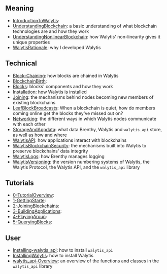 <!-- This document is generated by generate_overview.py -->
## Meaning

- [IntroductionToWalytis](Meaning/IntroductionToWalytis.md): 
- [UnderstandingBlockchain](Meaning/UnderstandingBlockchain.md): a basic understanding of what blockchain technologies are and how they work
- [UnderstandingNonlinearBlockchain](Meaning/UnderstandingNonlinearBlockchain.md): how Walytis' non-linearity gives it unique properties
- [WalytisRationale](Meaning/WalytisRationale.md): why I developed Walytis

## Technical

- [Block-Chaining](Technical/Block-Chaining.md): how blocks are chained in Walytis
- [BlockchainBirth](Technical/BlockchainBirth.md): 
- [Blocks](Technical/Blocks.md): blocks' components and how they work
- [Installation](Technical/Installation.md): how Walytis is installed
- [Joining](Technical/Joining.md): the mechanisms behind nodes becoming new members of existing blockchains
- [LeafBlockBroadcasts](Technical/LeafBlockBroadcasts.md): When a blockchain is quiet, how do members coming online get the blocks they've missed out on?
- [Networking](Technical/Networking.md): the different ways in which Walytis nodes communicate with each other
- [StorageAndAppdata](Technical/StorageAndAppdata.md): what data Brenthy, Walytis and `walytis_api` store, as well as how and where
- [WalytisAPI](Technical/WalytisAPI.md): how applications interact with blockchains
- [WalytisBlockchainSecurity](Technical/WalytisBlockchainSecurity.md): the mechanisms built into Walytis to preserve blockchains' data integrity
- [WalytisLogs](Technical/WalytisLogs.md): how Brenthy manages logging
- [WalytisVersioning](Technical/WalytisVersioning.md): the version numbering systems of Walytis, the Walytis Protocol, the Walytis API, and the `walytis_api` library

## Tutorials

- [0-TutorialOverview](Tutorials/0-TutorialOverview.md): 
- [1-GettingStarte](Tutorials/1-GettingStarted.md): 
- [2-JoiningBlockchains](Tutorials/2-JoiningBlockchains.md): 
- [3-BuildingApplications](Tutorials/3-BuildingApplications.md): 
- [4-PlayingAroun](Tutorials/4-PlayingAround.md): 
- [5-QueryingBlocks](Tutorials/5-QueryingBlocks.md): 

## User

- [Installing-walytis_api](User/Installing-walytis_api.md): how to install `walytis_api`
- [InstallingWalytis](User/InstallingWalytis.md): how to install Walytis
- [walytis_api-Overview](User/walytis_api-Overview.md): an overview of the functions and classes in the `walytis_api` library

